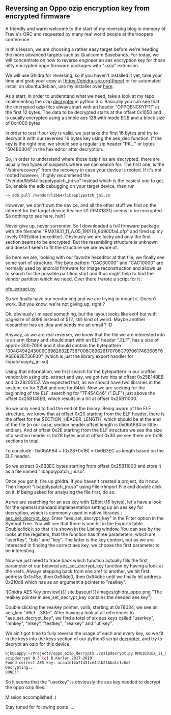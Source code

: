 ## Reversing an Oppo ozip encryption key from encrypted firmware

A friendly and warm welcome to the start of my reversing blog in memory of Fravia's ORC and requested by many real world people at the troopers conference.

In this lesson, we are choosing a rather easy target before we're heading the more advanced targets such as Qualcomm Basebands. For today, we will concentrate on how to reverse engineer an aes encryption key for those nifty encrypted oppo firmware packages with ".ozip" extension.

We will use Ghidra for reversing, so if you haven't installed it yet, take your time and grab your copy at [https://ghidra-sre.org](here) or for automated install on ubuntu/debian, use my installer over [here](https://github.com/bkerler/ghidra_installer).

As a start, in order to understand what we need, take a look at my repo implementing the ozip [decrypter](https://github.com/bkerler/oppo_ozip_decrypt/blob/master/ozipdecrypt.py) in python 3.x. Basically you can see that the encrypted ozip files always start with an header "OPPOENCRYPT!" at the first 12 bytes. The data to be decrypted starts at the offset 0x1050 and is usually encrypted using a simple aes 128 with mode ECB and a block size of 0x4000 bytes.

In order to test if our key is valid, we just take the first 16 bytes and try to decrypt it with our reversed 16 bytes key using the aes_dec function. If the key is the right one, we should see a regular zip header "PK..." or bytes "504B0304" in the hex editor after decryption.

So, in order to understand where those ozip files are decrypted, there are usually two types of suspects where we can search for. The first one, is the "/sbin/recovery" from the recovery in case your device is rooted. If it's not rooted however, I highly recommend the "/vendor/lib64/libapplypatch_jni.so" instead which is the easiest one to get. So, enable the adb debugging on your target device, then run 

```bash
~> adb pull /vendor/lib64/libapplypatch_jni.so
```

However, we don't own the device, and all the other stuff we find on the internet for the target device Realme U1 (RMX1831) seems to be encrypted. So nothing to see here, huh? 

Never give up, never surrender. So I downloaded a full firmware package with the filename "RMX1831_11_A.05_190118_6b900fa4.ofp"
and fired up my lovely 010Editor (hexeditor). Obviously we are lucky and only the first section seems to be encrypted. But the resembling structure is unknown and doesn't seem to fit the structure we are aware of.

So here we are, looking with our favorite hexeditor at that file, we finally see some sort of structure. The byte pattern "CAC30000" and "CAC10000" are normally used by android firmware for image reconstruction and allows us to search for the possible partition start and thus might help to find the vendor partition which we need. Over there I wrote a script for it :

[ofp_extract.py](https://github.com/bkerler/bkerler.github.io/stuff/ofp_extract.py)

So we finally have our vendor.img and we are trying to mount it. Doesn't work. But you know, we're not giving up, right ?

Ok, obviously I missed something, but the layout looks like ext4 but with pagesize of 4096 instead of 512, still kind of weird.
Maybe another researcher has an idea and sends me an email ? :D

Anyway, as we are real reverser, we know that the file we are interested into is an arm library and should start with an ELF header ".ELF", has a size of approx 300-700K and it should contain the bytepattern "004C494243006C6962632E736F006C69626170706C7970617463685F6A6E692E736F00" (which is just the library export handler for libpatchapply_jni.so).

Using that information, we first search for the bytepattern in our crafted vendor.bin using ofp_extract and yay, we got two hits at offset 0x25B148EB and 0x28205157. We expected that, as we should have two libraries in the system, on for 32bit and one for 64bit. Now we are seeking for the beginning
of the ELF, searching for "7F454C46" (".ELF") just above the offset 0x25B148EB, which results in a hit at offset 0x25B11000.

So we only need to find the end of the binary. Being aware of the ELF structure, we know that at offset 0x20 starting from the ELF header, there is the offset for the SECTION_HEADER_LENGTH, which should be at the end of the file (in our case, section header offset length is 0x06AFB4 in little-endian). And at offset 0x2E starting from the ELF structure we see the size of a section header is 0x28 bytes and at offset 0x30 we see there are 0x1B sections in total. 

To conclude : 0x06AFB4 + (0x28*0x1B) = 0x6B3EC as length based on the ELF header.

So we extract 0x6B3EC bytes starting from offset 0x25B11000 and store it as a file named "libapplypatch_jni.so".

Once you got it, fire up ghidra. If you haven't created a project, do it now. Then import "libapplypatch_jni.so" using File->Import File and double click on it. If being asked for analysing the file first, do so.

As we are searching for an aes key with 128bit (16 bytes), let's have a look for the openssl standard implementation setting up an aes key for decryption, which is commonly used in native libraries : [aes_set_decrypt_key](https://docs.huihoo.com/doxygen/openssl/1.0.1c/crypto_2aes_2aes_8h.html#a2091bfbf02d00a2f4ce67085d1a0d0ac). Enter "aes_set_decrypt_key" in the Filter option in the Symbol Tree. You will see that there is one hit in the Exports table. Doubleclick it so that it is shown in the Listing window. You can see by the looks at the registers, that the function has three parameters, which are "userKey", "bits" and "key". The latter is the key context, but as we are interested in finding the correct aes key, we choose the first parameter to be interesting.

Now we just need to trace back which function actually fills the first parameter of our beloved aes_set_decrypt_key function by having a look at the xrefs. Always stepping back from one xref to another, we hit first address 0x1c45c, then 0x64dc0, then 0x64dbc until we finally hit address 0x210d8 which has as an argument a pointer to "realkey". 

![Ghidra AES Key preview]({{ site.baseurl }}/images/ghidra_oppo.png "The realkey pointer in aes_set_decrypt_key contains the needed aes key")

Double clicking the realkey pointer, voilà, starting at 0x78034, we see an aes_key "d6cf....381e". After having a look at all references to "aes_set_decrypt_key", we find a total of six aes keys called "userkey", "mnkey", "mkey", "testkey", "realkey" and "utilkey".

We ain't got time to fully reverse the usage of each and every key, so we fit in the keys into the keys section of our python3 script [decrypter](https://github.com/bkerler/oppo_ozip_decrypt/blob/master/ozipdecrypt.py), and try to decrypt an ozip for this device.

```bash
bjk@Lappy:~/Projects/oppo_ozip_decrypt$ ./ozipdecrypt.py RMX1831EX_11_OTA_0070_all_UqwwgT6ye4J1.ozip 
ozipdecrypt 0.3 (c) B.Kerler 2017-2019
Found correct AES key: acaa1e12a71431ce4a1b21bba1c1c6a2
Decrypting...
DONE!!
```

So it seems that the "userkey" is obviously the aes key needed to decrypt the oppo ozip files.

Mission accomplished :)

Stay tuned for following posts ....